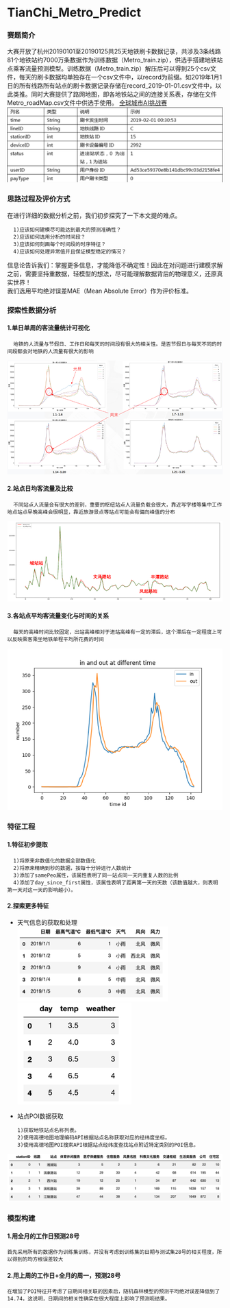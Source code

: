 # TianChi_Metro_Predict

### 赛题简介

大赛开放了杭州20190101至20190125共25天地铁刷卡数据记录，共涉及3条线路81个地铁站约7000万条数据作为训练数据（Metro_train.zip），供选手搭建地铁站点乘客流量预测模型。训练数据（Metro_train.zip）解压后可以得到25个csv文件，每天的刷卡数据均单独存在一个csv文件中，以record为前缀。如2019年1月1日的所有线路所有站点的刷卡数据记录存储在record_2019-01-01.csv文件中，以此类推。同时大赛提供了路网地图，即各地铁站之间的连接关系表，存储在文件Metro_roadMap.csv文件中供选手使用。
[全球城市AI挑战赛](https://tianchi.aliyun.com/competition/entrance/231708/introduction)
![](pic/data.png)

### 思路过程及评价方式
在进行详细的数据分析之前，我们初步探究了一下本文提的难点。
  
      1)应该如何建模尽可能达到最大的预测准确性？
      2)应该如何选用分析的时间段？
      3)应该如何刻画每个时间段的时序特征？
      4)应该如何处理异常值并且保证模型稳定的情况？
信息论告诉我们：掌握更多信息，才能降低不确定性！因此在对问题进行建模求解之前，需要坚持重数据，轻模型的想法，尽可能理解数据背后的物理意义，还原真实世界！<br>
我们选用平均绝对误差MAE（Mean Absolute Error）作为评价标准。
      
### 探索性数据分析
#### 1.单日单周的客流量统计可视化
      地铁的人流量与节假日、工作日和每天的时间段有很大的相关性。是否节假日与每天不同的时间段都会对地铁的人流量有很大的影响
![](pic/2.png)
#### 2.站点日均客流量及比较
      不同站点人流量会有很大的差别，重要的枢纽站点人流量负载会很大，靠近写字楼等集中工作地点站点早晚高峰会很明显，靠近旅游景点等站点可能会有偏向峰值的分布
![](pic/3.png)
#### 3.各站点平均客流量变化与时间的关系
      每天的高峰时间比较固定，出站高峰相对于进站高峰有一定的滞后，这个滞后在一定程度上可以反映乘客乘坐地铁单程平均所花费的时间
![](pic/4.png)

### 特征工程
#### 1.特征初步提取
      1)将原来非数值化的数据全部数值化
      2)将原来精确到秒的数据，按每十分钟进行人数统计
      3)添加了samePeo属性，该属性表明了同一站点同一天内重复人数的比例
      4)添加了day_since_first属性，该属性表明了距离第一天的天数（该数值越大，则表明第一天对这一天的影响越小）。
#### 2.探索更多特征
* 天气信息的获取和处理<br>
![](pic/5.png) 
![](pic/6.png)
* 站点POI数据获取<br>

      1)获取地铁站点名称列表。
      2)使用高德地图地理编码API根据站点名称获取对应的经纬度坐标。
      3)使用高德地图POI搜索API根据站点经纬度查找站点附近特定类别的POI信息。
![](pic/7.png)

### 模型构建
#### 1.用全月的工作日预测28号
    首先采用所有的数据作为训练集训练，并没有考虑到训练集的日期与测试集28号的相关程度，所以得到的均方根误差较大
#### 2.用上周的工作日+全月的周一，预测28号
    在增加了POI特征并考虑了日期间相关联的因素后，随机森林模型的预测平均绝对误差降低到了14.74，这说明，日期间的相关性确实在很大程度上影响了预测呃结果。





